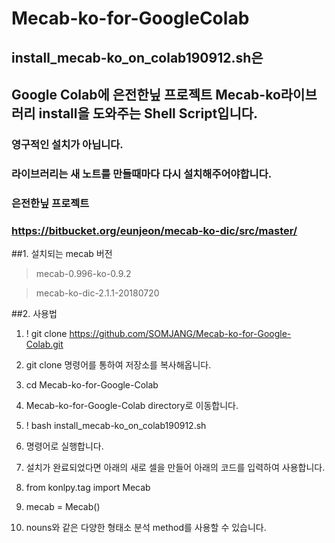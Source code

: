 # Mecab-ko-for-GoogleColab

## install_mecab-ko_on_colab190912.sh은 
## Google Colab에 은전한닢 프로젝트 Mecab-ko라이브러리 install을 도와주는 Shell Script입니다.
### 영구적인 설치가 아닙니다.
### 라이브러리는 새 노트를 만들때마다 다시 설치해주어야합니다.

### 은전한닢 프로젝트
### https://bitbucket.org/eunjeon/mecab-ko-dic/src/master/


##1. 설치되는 mecab 버전
> mecab-0.996-ko-0.9.2

> mecab-ko-dic-2.1.1-20180720

##2. 사용법
1. ! git clone https://github.com/SOMJANG/Mecab-ko-for-Google-Colab.git

2. git clone 명령어를 통하여 저장소를 복사해옵니다.

3. cd Mecab-ko-for-Google-Colab

4. Mecab-ko-for-Google-Colab  directory로 이동합니다.

5. ! bash install_mecab-ko_on_colab190912.sh

6. 명령어로 실행합니다.

7. 설치가 완료되었다면 아래의 새로 셀을 만들어 아래의 코드를 입력하여 사용합니다.

8. from konlpy.tag import Mecab

9. mecab = Mecab()

10. nouns와 같은 다양한 형태소 분석 method를 사용할 수 있습니다.
